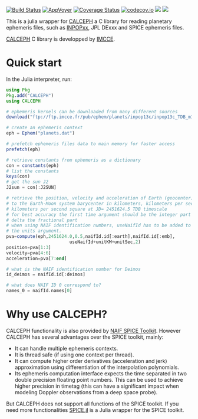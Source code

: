 [![Build Status](https://travis-ci.com/JuliaAstro/CALCEPH.jl.svg?branch=master)](https://travis-ci.com/JuliaAstro/CALCEPH.jl)
[![AppVoyer](https://ci.appveyor.com/api/projects/status/24rxwncnrij2o0co?svg=true)](https://ci.appveyor.com/project/bgodard/calceph-jl)
[![Coverage Status](https://coveralls.io/repos/JuliaAstro/CALCEPH.jl/badge.svg?branch=master&service=github)](https://coveralls.io/github/JuliaAstro/CALCEPH.jl?branch=master)
[![codecov.io](http://codecov.io/github/JuliaAstro/CALCEPH.jl/coverage.svg?branch=master)](http://codecov.io/github/JuliaAstro/CALCEPH.jl?branch=master)
[![](https://img.shields.io/badge/docs-stable-blue.svg)](https://JuliaAstro.github.io/CALCEPH.jl/stable/)
[![](https://img.shields.io/badge/docs-latest-blue.svg)](https://JuliaAstro.github.io/CALCEPH.jl/dev/)

This is a julia wrapper for [CALCEPH](https://www.imcce.fr/inpop/calceph/) a C library for reading planetary ephemeris files, such as [INPOPxx](https://www.imcce.fr/inpop), JPL DExxx and SPICE ephemeris files.

[CALCEPH](https://www.imcce.fr/inpop/calceph/) C library is developped by [IMCCE](https://www.imcce.fr/).

# Quick start

In the Julia interpreter, run:

```julia
using Pkg
Pkg.add("CALCEPH")
using CALCEPH

# ephemeris kernels can be downloaded from many different sources
download("ftp://ftp.imcce.fr/pub/ephem/planets/inpop13c/inpop13c_TDB_m100_p100_tt.dat","planets.dat")

# create an ephemeris context
eph = Ephem("planets.dat")

# prefetch ephemeris files data to main memory for faster access
prefetch(eph)

# retrieve constants from ephemeris as a dictionary
con = constants(eph)
# list the constants
keys(con)
# get the sun J2
J2sun = con[:J2SUN]

# retrieve the position, velocity and acceleration of Earth (geocenter) relative
# to the Earth-Moon system barycenter in kilometers, kilometers per second and
# kilometers per second square at JD= 2451624.5 TDB timescale
# for best accuracy the first time argument should be the integer part and the
# delta the fractional part
# when using NAIF identification numbers, useNaifId has to be added to
# the units argument.
pva=compute(eph,2451624.0,0.5,naifId.id[:earth],naifId.id[:emb],
                        useNaifId+unitKM+unitSec,2)
position=pva[1:3]
velocity=pva[4:6]
acceleration=pva[7:end]

# what is the NAIF identification number for Deimos
id_deimos = naifId.id[:deimos]

# what does NAIF ID 0 correspond to?
names_0 = naifId.names[0]

```

# Why use CALCEPH?
CALCEPH functionality is also provided by [NAIF SPICE Toolkit](https://naif.jpl.nasa.gov/naif/toolkit.html). However CALCEPH has several advantages over the SPICE toolkit, mainly:
- It can handle multiple ephemeris contexts.
- It is thread safe (if using one context per thread).
- It can compute higher order derivatives (acceleration and jerk) approximation using differentiation of the interpolation polynomials.
- Its ephemeris computation interface expects the time separated in two double precision floating point numbers. This can be used to achieve higher precision in timetag (this can have a significant impact when modeling Doppler observations from a deep space probe).

But CALCEPH does not support all functions of the SPICE toolkit. If you need more functionalities [SPICE.jl](https://github.com/JuliaAstrodynamics/SPICE.jl) is a Julia wrapper for the SPICE toolkit.
